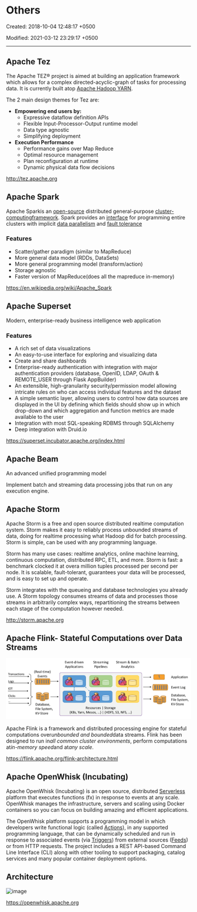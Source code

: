 # Others

Created: 2018-10-04 12:48:17 +0500

Modified: 2021-03-12 23:29:17 +0500

---

## Apache Tez

The Apache TEZ® project is aimed at building an application framework which allows for a complex directed-acyclic-graph of tasks for processing data. It is currently built atop [Apache Hadoop YARN](http://hadoop.apache.org/docs/current/hadoop-yarn/hadoop-yarn-site/YARN.html).

The 2 main design themes for Tez are:

- **Empowering end users by:**
  - Expressive dataflow definition APIs
  - Flexible Input-Processor-Output runtime model
  - Data type agnostic
  - Simplifying deployment
- **Execution Performance**
  - Performance gains over Map Reduce
  - Optimal resource management
  - Plan reconfiguration at runtime
  - Dynamic physical data flow decisions

<http://tez.apache.org>

## Apache Spark

Apache Sparkis an [open-source](https://en.wikipedia.org/wiki/Open-source_software) distributed general-purpose [cluster-computing](https://en.wikipedia.org/wiki/Cluster_computing)[framework](https://en.wikipedia.org/wiki/Software_framework). Spark provides an [interface](https://en.wikipedia.org/wiki/Application_programming_interface) for programming entire clusters with implicit [data parallelism](https://en.wikipedia.org/wiki/Data_parallelism) and [fault tolerance](https://en.wikipedia.org/wiki/Fault_tolerance)

### Features

- Scatter/gather paradigm (similar to MapReduce)
- More general data model (RDDs, DataSets)
- More general programming model (transform/action)
- Storage agnostic
- Faster version of MapReduce(does all the mapreduce in-memory)

<https://en.wikipedia.org/wiki/Apache_Spark>

## Apache Superset

Modern, enterprise-ready business intelligence web application

### Features

- A rich set of data visualizations
- An easy-to-use interface for exploring and visualizing data
- Create and share dashboards
- Enterprise-ready authentication with integration with major authentication providers (database, OpenID, LDAP, OAuth & REMOTE_USER through Flask AppBuilder)
- An extensible, high-granularity security/permission model allowing intricate rules on who can access individual features and the dataset
- A simple semantic layer, allowing users to control how data sources are displayed in the UI by defining which fields should show up in which drop-down and which aggregation and function metrics are made available to the user
- Integration with most SQL-speaking RDBMS through SQLAlchemy
- Deep integration with Druid.io

<https://superset.incubator.apache.org/index.html>

## Apache Beam

An advanced unified programming model

Implement batch and streaming data processing jobs that run on any execution engine.

## Apache Storm

Apache Storm is a free and open source distributed realtime computation system. Storm makes it easy to reliably process unbounded streams of data, doing for realtime processing what Hadoop did for batch processing. Storm is simple, can be used with any programming language.

Storm has many use cases: realtime analytics, online machine learning, continuous computation, distributed RPC, ETL, and more. Storm is fast: a benchmark clocked it at overa million tuples processed per second per node. It is scalable, fault-tolerant, guarantees your data will be processed, and is easy to set up and operate.

Storm integrates with the queueing and database technologies you already use. A Storm topology consumes streams of data and processes those streams in arbitrarily complex ways, repartitioning the streams between each stage of the computation however needed.

<http://storm.apache.org>

## Apache Flink- Stateful Computations over Data Streams

![image](../../media/Technologies-Apache-Others-image1.png)

Apache Flink is a framework and distributed processing engine for stateful computations over*unbounded and bounded*data streams. Flink has been designed to run in*all common cluster environments*, perform computations at*in-memory speed*and at*any scale*.

<https://flink.apache.org/flink-architecture.html>

## Apache OpenWhisk (Incubating)

Apache OpenWhisk (Incubating) is an open source, distributed [Serverless](https://en.wikipedia.org/wiki/Serverless_computing) platform that executes functions (fx) in response to events at any scale. OpenWhisk manages the infrastructure, servers and scaling using Docker containers so you can focus on building amazing and efficient applications.

The OpenWhisk platform supports a programming model in which developers write functional logic (called [Actions](https://github.com/apache/incubator-openwhisk/blob/master/docs/actions.md#openwhisk-actions)), in any supported programming language, that can be dynamically scheduled and run in response to associated events (via [Triggers](https://github.com/apache/incubator-openwhisk/blob/master/docs/triggers_rules.md#creating-triggers-and-rules)) from external sources ([Feeds](https://github.com/apache/incubator-openwhisk/blob/master/docs/feeds.md#implementing-feeds)) or from HTTP requests. The project includes a REST API-based Command Line Interface (CLI) along with other tooling to support packaging, catalog services and many popular container deployment options.

## Architecture

![image](../../media/Technologies-Apache-Others-image2.png)

<https://openwhisk.apache.org>
